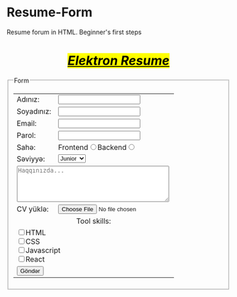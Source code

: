 # Resume-Form
Resume forum in HTML. Beginner's first steps
<!DOCTYPE html>
<html lang="az-AZ">
    <head>
        <meta charset="UTF-8">
        <title>Test</title>
    </head>
    <body>
        <h1 style="text-align:center;"><strong><em><mark><ins>Elektron Resume</ins></mark></em></strong></h1>
        <!--Form kodlarını div içine CSS için yazdım-->
        <div>
            <form>
                <fieldset>
                    <legend>Form</legend>
                    <table>
                        <tr>
                            <td><span>Adınız:</span></td>
                            <td><input type="text"></td>
                        </tr>
                        <tr>
                            <td><span>Soyadınız:</span></td>
                            <td><input type="text"></td>
                        </tr>
                        <tr>
                            <td><span>Email:</span></td>
                            <td><input type="email" required></td>
                        </tr>
                        <tr>
                            <td><label for="prl"><span>Parol:</span></label></td>
                            <td><input type="password" id="prl" name="prl" maxlength="6"></td>
                        </tr>
                        <tr>
                            <td><span>Sahə:</span></td>
                            <td><label for="frontend">Frontend</label><input type="radio" id="frontend" name="jdeveloper" value="JuniorFrontend"><label for="backend">Backend</label><input type="radio" id="backend" name="jdeveloper" value="JuniorBackend"></td>
                        </tr>
                        <tr>
                            <td><label for="level">Səviyyə:</label></td>
                            <td><select id="level" name ="skill">
                                   <option value="Junior">Junior</option>
                                   <option value="Middle">Middle</option>
                                   <option value="Senior">Senior</option></select></td>
                        </tr>
                        <tr>
                            <td colspan="2"><textarea id="about" rows="5" cols="40" placeholder="Haqqınızda..."></textarea></td>
                        </tr>
                        <tr>
                            <td><label for="myfile">CV yüklə:</label></td>
                            <td><input type="file" id="myfile" name="cvfile"></td>
                        </tr>
                        <tr>
                            <td colspan="2" style="text-align:center;"><span>Tool skills:</span></td>
                        </tr>
                        <tr>
                            <td colspan="2"><input type="checkbox" id="html" name="html" value="dil1"><label for="html">HTML</label><br><input type="checkbox" id="css" name="css" value="dil2"><label for="css">CSS</label><br><input type="checkbox" id="javascript" name="javascript" value="dil3"><label for="javascript">Javascript</label><br><input type="checkbox" id="react" name="react" value="dil4"><label for="react">React</label></td>
                        </tr>
                        <tr>
                            <td colspan="2"><input type="submit" value="Göndər"></td>
                        </tr>
                    </table>
                </fieldset>
            </form>
        </div>
    </body>
</html>
